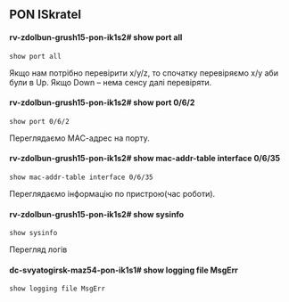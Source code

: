 ## PON ISkratel 

#### rv-zdolbun-grush15-pon-ik1s2# show port all 
    show port all

Якщо нам потрібно перевірити х/y/z, то спочатку перевіряємо x/y аби були в Up.
Якщо Down – нема сенсу далі перевіряти.

#### rv-zdolbun-grush15-pon-ik1s2# show port 0/6/2

    show port 0/6/2 
Переглядаємо МАС-адрес на порту. 
#### rv-zdolbun-grush15-pon-ik1s2# show mac-addr-table interface 0/6/35

    show mac-addr-table interface 0/6/35 
Переглядаємо інформацію по пристрою(час роботи). 
#### rv-zdolbun-grush15-pon-ik1s2# show sysinfo

    show sysinfo 
Перегляд логів
#### dc-svyatogirsk-maz54-pon-ik1s1# show logging file MsgErr

    show logging file MsgErr 
    
